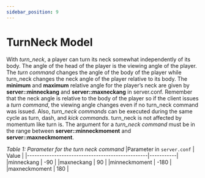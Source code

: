 ```yaml
---
sidebar_position: 9
---
```


# TurnNeck Model

With *turn_neck*, a player can turn its neck somewhat independently of
its body.
The angle of the head of the player is the viewing angle of the
player.
The *turn command* changes the angle of the body of the player while
turn_neck changes the neck angle of the player relative to its body.
The **minimum** and **maximum** relative angle for the player’s neck
are given by **server::minneckang** and **server::maxneckang** in
server.conf.
Remember that the neck angle is relative to the body of the player so
if the client issues a *turn command*, the viewing angle changes even
if no turn_neck command was issued.
Also, *turn_neck commands* can be executed during the same cycle as
turn, dash, and *kick commands*.
turn_neck is not affected by momentum like turn is.
The argument for a *turn_neck command* must be in the range between
**server::minneckmoment** and **server::maxneckmoment**.


<a id="table1"></a>

_Table 1: Parameter for the turn neck command_
|Parameter in ``server.conf``                     | Value     |
|-------------------------------------------------|-----------|
|minneckang                                       | -90       |
|maxneckang                                       |  90       |
|minneckmoment                                    | -180      |
|maxneckmoment                                    |  180      |

